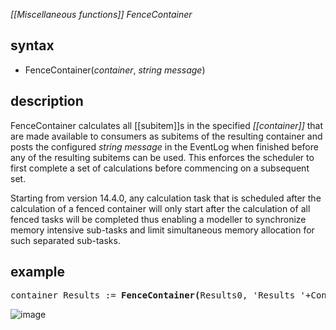 *[[Miscellaneous functions]] FenceContainer*

## syntax

- FenceContainer(_container_, _string message_)

## description

FenceContainer calculates all [[subitem]]s in the specified _[[container]]_ that are made available to consumers as subitems of the resulting container and posts the configured _string message_ in the EventLog when finished before any of the resulting subitems can be used. This enforces the scheduler to first complete a set of calculations before commencing on a subsequent set.

Starting from version 14.4.0, any calculation task that is scheduled after the calculation of a fenced container will only start after the calculation of all fenced tasks will be completed thus enabling a modeller to synchronize memory intensive sub-tasks and limit simultaneous memory allocation for such separated sub-tasks.

## example

<pre>
container Results := <B>FenceContainer(</B>Results0, 'Results '+Context/ThisIterName+' finished calculating'<B>)</B>;
</pre>

![image](https://github.com/ObjectVision/GeoDMS/assets/48675272/d00d3ddf-4a99-45c2-952c-577653c5ab27)
